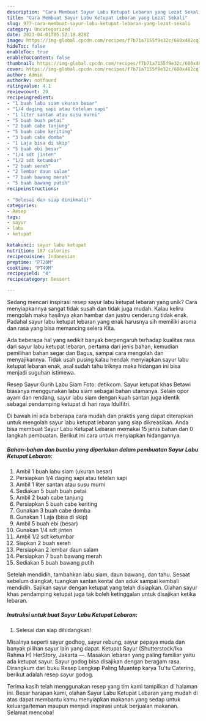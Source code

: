 ```yaml
---
description: "Cara Membuat Sayur Labu Ketupat Lebaran yang Lezat Sekali"
title: "Cara Membuat Sayur Labu Ketupat Lebaran yang Lezat Sekali"
slug: 977-cara-membuat-sayur-labu-ketupat-lebaran-yang-lezat-sekali
category: Uncategorized
date: 2023-04-01T05:52:18.828Z
image: https://img-global.cpcdn.com/recipes/f7b71a7155f9e32c/680x482cq70/sayur-labu-ketupat-lebaran-foto-resep-utama.jpg
hideToc: false
enableToc: true
enableTocContent: false
thumbnail: https://img-global.cpcdn.com/recipes/f7b71a7155f9e32c/680x482cq70/sayur-labu-ketupat-lebaran-foto-resep-utama.jpg
cover: https://img-global.cpcdn.com/recipes/f7b71a7155f9e32c/680x482cq70/sayur-labu-ketupat-lebaran-foto-resep-utama.jpg
author: Admin
authorAv: notfound
ratingvalue: 4.1
reviewcount: 20
recipeingredient:
- "1 buah labu siam ukuran besar"
- "1/4 daging sapi atau tetelan sapi"
- "1 liter santan atau susu murni"
- "5 buah buah petai"
- "2 buah cabe tanjung"
- "5 buah cabe keriting"
- "3 buah cabe domba"
- "1 Laja bisa di skip"
- "5 buah ebi besar"
- "1/4 sdt jinten"
- "1/2 sdt ketumbar"
- "2 buah sereh"
- "2 lembar daun salam"
- "7 buah bawang merah"
- "5 buah bawang putih"
recipeinstructions:

- "Selesai dan siap dinikmati!"
categories:
- Resep
tags:
- sayur
- labu
- ketupat

katakunci: sayur labu ketupat 
nutrition: 187 calories
recipecuisine: Indonesian
preptime: "PT20M"
cooktime: "PT49M"
recipeyield: "4"
recipecategory: Dessert

---
```





Sedang mencari inspirasi resep sayur labu ketupat lebaran yang unik? Cara menyiapkannya sangat tidak susah dan tidak juga mudah. Kalau keliru mengolah maka hasilnya akan hambar dan justru cenderung tidak enak. Padahal sayur labu ketupat lebaran yang enak harusnya sih memiliki aroma dan rasa yang bisa memancing selera Kita.





Ada beberapa hal yang sedikit banyak berpengaruh terhadap kualitas rasa dari sayur labu ketupat lebaran, pertama dari jenis bahan, kemudian pemilihan bahan segar dan Bagus, sampai cara mengolah dan menyajikannya. Tidak usah pusing kalau hendak menyiapkan sayur labu ketupat lebaran enak,      asal sudah tahu triknya maka hidangan ini bisa menjadi suguhan istimewa.














Resep Sayur Gurih Labu Siam Foto: detikcom. Sayur ketupat khas Betawi biasanya menggunakan labu siam sebagai bahan utamanya. Selain opor ayam dan rendang, sayur labu siam dengan kuah santan juga identik sebagai pendamping ketupat di hari raya Idulfitri.






Di bawah ini ada beberapa cara mudah dan praktis yang dapat diterapkan untuk mengolah sayur labu ketupat lebaran yang siap dikreasikan. Anda bisa membuat Sayur Labu Ketupat Lebaran memakai 15 jenis bahan dan 0 langkah pembuatan. Berikut ini cara untuk menyiapkan hidangannya.

<!--inarticleads1-->

##### Bahan-bahan dan bumbu yang diperlukan dalam pembuatan Sayur Labu Ketupat Lebaran:

1. Ambil 1 buah labu siam (ukuran besar)
1. Persiapkan 1/4 daging sapi atau tetelan sapi
1. Ambil 1 liter santan atau susu murni
1. Sediakan 5 buah buah petai
1. Ambil 2 buah cabe tanjung
1. Persiapkan 5 buah cabe keriting
1. Gunakan 3 buah cabe domba
1. Gunakan 1 Laja (bisa di skip)
1. Ambil 5 buah ebi (besar)
1. Gunakan 1/4 sdt jinten
1. Ambil 1/2 sdt ketumbar
1. Siapkan 2 buah sereh
1. Persiapkan 2 lembar daun salam
1. Persiapkan 7 buah bawang merah
1. Sediakan 5 buah bawang putih


Setelah mendidih, tambahkan labu siam, daun bawang, dan tahu. Sesaat sebelum diangkat, tuangkan santan kental dan aduk sampai kembali mendidih. Sajikan sayur dengan ketupat yang telah disiapkan. Olahan sayur khas pendamping ketupat juga tak boleh ketinggalan untuk disajikan ketika lebaran. 

<!--inarticleads2-->

##### Instruksi untuk buat Sayur Labu Ketupat Lebaran:


1. Selesai dan siap dihidangkan!

Misalnya seperti sayur godhog, sayur rebung, sayur pepaya muda dan banyak pilihan sayur lain yang dapat. Ketupat Sayur (Shutterstock/Ika Rahma H) HerStory, Jakarta —. Masakan lebaran yang paling familiar yaitu ada ketupat sayur. Sayur godog bisa disajikan dengan beragam rasa. Dirangkum dari buku Resep Lengkap Paling Muantep karya Tu&#39;tu Catering, berikut adalah resep sayur godog. 

Terima kasih telah menggunakan resep yang tim kami tampilkan di halaman ini. Besar harapan kami, olahan Sayur Labu Ketupat Lebaran yang mudah di atas dapat membantu kamu menyiapkan makanan yang sedap untuk keluarga/teman maupun menjadi inspirasi untuk berjualan makanan. Selamat mencoba!
